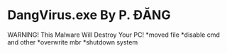 # DangVirus.exe By P. ĐĂNG
WARNING! This Malware Will Destroy Your PC!
*moved file
*disable cmd and other
*overwrite mbr
*shutdown system
